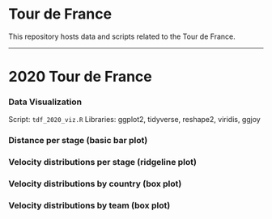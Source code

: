 # Tour de France
This repository hosts data and scripts related to the Tour de France. 

---

# 2020 Tour de France 
### Data Visualization
Script: `tdf_2020_viz.R`
Libraries: ggplot2, tidyverse, reshape2, viridis, ggjoy 

### Distance per stage (basic bar plot)

### Velocity distributions per stage (ridgeline plot)

### Velocity distributions by country (box plot)

### Velocity distributions by team (box plot)
